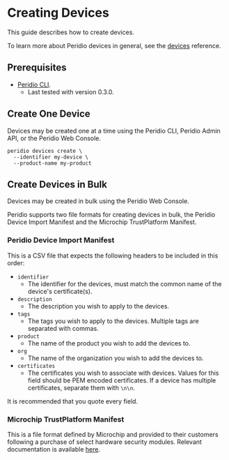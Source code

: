# Creating Devices

This guide describes how to create devices.

To learn more about Peridio devices in general, see the [devices](/reference/devices) reference.

## Prerequisites

- [Peridio CLI](https://github.com/peridio/morel/releases).
  - Last tested with version 0.3.0.

## Create One Device

Devices may be created one at a time using the Peridio CLI, Peridio Admin API, or the Peridio Web Console.

```console
peridio devices create \
  --identifier my-device \
  --product-name my-product
```

## Create Devices in Bulk

Devices may be created in bulk using the Peridio Web Console.

Peridio supports two file formats for creating devices in bulk, the Peridio Device Import Manifest and the Microchip TrustPlatform Manifest.

### Peridio Device Import Manifest

This is a CSV file that expects the following headers to be included in this order:

- `identifier`
  - The identifier for the devices, must match the common name of the device's certificate(s).
- `description`
  - The description you wish to apply to the devices.
- `tags`
  - The tags you wish to apply to the devices. Multiple tags are separated with commas.
- `product`
  - The name of the product you wish to add the devices to.
- `org`
  - The name of the organization you wish to add the devices to.
- `certificates`
  - The certificates you wish to associate with devices. Values for this field should be PEM encoded certificates. If a device has multiple certificates, separate them with `\n\n`.

It is recommended that you quote every field.

### Microchip TrustPlatform Manifest

This is a file format defined by Microchip and provided to their customers following a purchase of select hardware security modules. Relevant documentation is available [here](https://www.microchip.com/content/dam/mchp/documents/SCBU/ProductDocuments/SupportingCollateral/TrustPlatformManifestFileFormat_2019-09-26_A.pdf).
